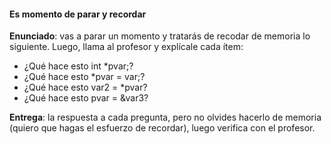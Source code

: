 #### Es momento de parar y recordar

**Enunciado**: vas a parar un momento y tratarás de recodar de memoria lo siguiente. Luego, llama 
al profesor y explícale cada ítem:

- ¿Qué hace esto int *pvar;?  
- ¿Qué hace esto *pvar = var;?  
- ¿Qué hace esto var2 = *pvar?  
- ¿Qué hace esto pvar = &var3?  

**Entrega**: la respuesta a cada pregunta, pero no olvides hacerlo de memoria (quiero que hagas el esfuerzo de recordar), luego verifica con el profesor.
